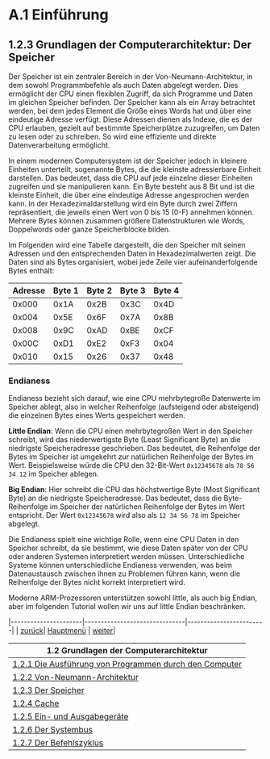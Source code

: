 # A.1 Einführung
## 1.2.3 Grundlagen der Computerarchitektur: Der Speicher

Der Speicher ist ein zentraler Bereich in der Von-Neumann-Architektur, in dem sowohl Programmbefehle als auch Daten abgelegt werden. Dies ermöglicht der CPU einen flexiblen Zugriff, da sich Programme und Daten im gleichen Speicher befinden. Der Speicher kann als ein Array betrachtet werden, bei dem jedes Element die Größe eines Words hat und über eine eindeutige Adresse verfügt. Diese Adressen dienen als Indexe, die es der CPU erlauben, gezielt auf bestimmte Speicherplätze zuzugreifen, um Daten zu lesen oder zu schreiben. So wird eine effiziente und direkte Datenverarbeitung ermöglicht.

In einem modernen Computersystem ist der Speicher jedoch in kleinere Einheiten unterteilt, sogenannte Bytes, die die kleinste adressierbare Einheit darstellen. Das bedeutet, dass die CPU auf jede einzelne dieser Einheiten zugreifen und sie manipulieren kann. Ein Byte besteht aus 8 Bit und ist die kleinste Einheit, die über eine eindeutige Adresse angesprochen werden kann. In der Hexadezimaldarstellung wird ein Byte durch zwei Ziffern repräsentiert, die jeweils einen Wert von 0 bis 15 (0-F) annehmen können. Mehrere Bytes können zusammen größere Datenstrukturen wie Words, Doppelwords oder ganze Speicherblöcke bilden.

Im Folgenden wird eine Tabelle dargestellt, die den Speicher mit seinen Adressen und den entsprechenden Daten in Hexadezimalwerten zeigt. Die Daten sind als Bytes organisiert, wobei jede Zeile vier aufeinanderfolgende Bytes enthält:

| Adresse  | Byte 1 | Byte 2 | Byte 3 | Byte 4 |
|----------|--------|--------|--------|--------|
| 0x000    | 0x1A   | 0x2B   | 0x3C   | 0x4D   |
| 0x004    | 0x5E   | 0x6F   | 0x7A   | 0x8B   |
| 0x008    | 0x9C   | 0xAD   | 0xBE   | 0xCF   |
| 0x00C    | 0xD1   | 0xE2   | 0xF3   | 0x04   |
| 0x010    | 0x15   | 0x26   | 0x37   | 0x48   |

### Endianess

Endianess bezieht sich darauf, wie eine CPU mehrbytegroße Datenwerte im Speicher ablegt, also in welcher Reihenfolge (aufsteigend oder absteigend) die einzelnen Bytes eines Werts gespeichert werden.

**Little Endian**: Wenn die CPU einen mehrbytegroßen Wert in den Speicher schreibt, wird das niederwertigste Byte (Least Significant Byte) an die niedrigste Speicheradresse geschrieben. Das bedeutet, die Reihenfolge der Bytes im Speicher ist umgekehrt zur natürlichen Reihenfolge der Bytes im Wert. 
Beispielsweise würde die CPU den 32-Bit-Wert `0x12345678` als `78 56 34 12` im Speicher ablegen.

**Big Endian**: Hier schreibt die CPU das höchstwertige Byte (Most Significant Byte) an die niedrigste Speicheradresse. Das bedeutet, dass die Byte-Reihenfolge im Speicher der natürlichen Reihenfolge der Bytes im Wert entspricht. 
Der Wert `0x12345678` wird also als `12 34 56 78` im Speicher abgelegt.

Die Endianess spielt eine wichtige Rolle, wenn eine CPU Daten in den Speicher schreibt, da sie bestimmt, wie diese Daten später von der CPU oder anderen Systemen interpretiert werden müssen. Unterschiedliche Systeme können unterschiedliche Endianess verwenden, was beim Datenaustausch zwischen ihnen zu Problemen führen kann, wenn die Reihenfolge der Bytes nicht korrekt interpretiert wird.

Moderne ARM-Prozessoren unterstützen sowohl little, als auch big Endian, aber im folgenden Tutorial wollen wir uns auf little Endian beschränken.

|----------------------|-------------------------------|------------------------|
| [zurück](cpuintro.md)| [Hauptmenü](../ueberblick.md) | [weiter](endiantest.md)| 


| **1.2 Grundlagen der Computerarchitektur**                                                |
|-------------------------------------------------------------------------------------------|
| [1.2.1 Die Ausführung von Programmen durch den Computer](../einführungarch/cpuintro.md)   |
| [1.2.2 Von-Neumann-Architektur](../einführungarch/archintro.md)                           |
| [1.2.3 Der Speicher](../einführungarch/memintro.md)                                       |
| [1.2.4 Cache](../einführungarch/cache.md)                                    |
| [1.2.5 Ein- und Ausgabegeräte](../einführungarch/eaintro.md)                              |
| [1.2.6 Der Systembus](../einführungarch/sbusintro.md)                                     |
| [1.2.7 Der Befehlszyklus](../einführungarch/archintro_pip.md)                             |